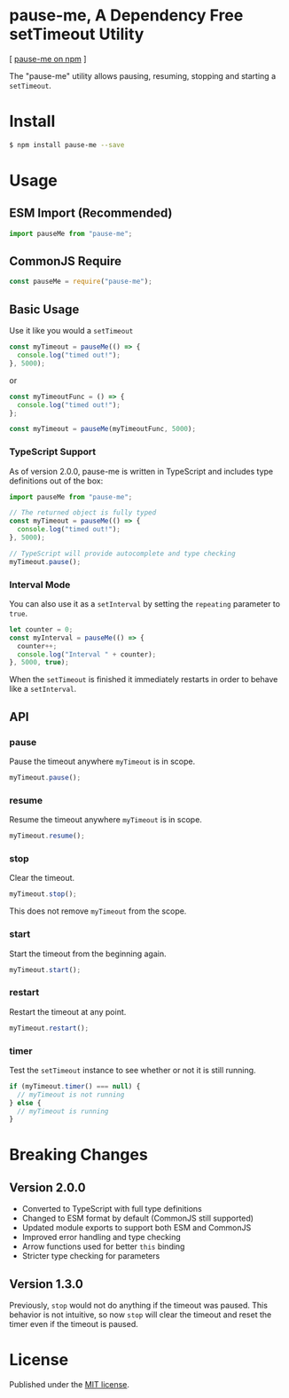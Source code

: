 # pause-me, A Dependency Free setTimeout Utility
[ [pause-me on npm](https://www.npmjs.com/package/pause-me "npm") ]

The "pause-me" utility allows pausing, resuming, stopping and starting a `setTimeout`.

# Install #

```bash
$ npm install pause-me --save  
```

# Usage #

## ESM Import (Recommended) ##

```javascript
import pauseMe from "pause-me";
```

## CommonJS Require ##

```javascript
const pauseMe = require("pause-me");
```

## Basic Usage ##

Use it like you would a `setTimeout`

```javascript
const myTimeout = pauseMe(() => {  
  console.log("timed out!");
}, 5000);
```

or 

```javascript
const myTimeoutFunc = () => {
  console.log("timed out!");
};

const myTimeout = pauseMe(myTimeoutFunc, 5000);  
```

### TypeScript Support ###

As of version 2.0.0, pause-me is written in TypeScript and includes type definitions out of the box:

```typescript
import pauseMe from "pause-me";

// The returned object is fully typed
const myTimeout = pauseMe(() => {
  console.log("timed out!");
}, 5000);

// TypeScript will provide autocomplete and type checking
myTimeout.pause();
```

### Interval Mode ###

You can also use it as a `setInterval` by setting the `repeating` parameter to `true`.

```javascript
let counter = 0;
const myInterval = pauseMe(() => {  
  counter++;
  console.log("Interval " + counter);
}, 5000, true);
```

When the `setTimeout` is finished it immediately restarts in order to behave like a `setInterval`.

## API ##

### pause ###

Pause the timeout anywhere `myTimeout` is in scope.

```javascript
myTimeout.pause();  
```

### resume ###

Resume the timeout anywhere `myTimeout` is in scope.

```javascript
myTimeout.resume();  
```

### stop ###

Clear the timeout.

```javascript
myTimeout.stop();  
```

This does not remove `myTimeout` from the scope.

### start ###
Start the timeout from the beginning again.

```javascript
myTimeout.start();  
```

### restart ###
Restart the timeout at any point.

```javascript
myTimeout.restart();
```

### timer ###
Test the `setTimeout` instance to see whether or not it is still running.

```javascript
if (myTimeout.timer() === null) {  
  // myTimeout is not running
} else {
  // myTimeout is running
}
```

# Breaking Changes #

## Version 2.0.0 ##

- Converted to TypeScript with full type definitions
- Changed to ESM format by default (CommonJS still supported)
- Updated module exports to support both ESM and CommonJS
- Improved error handling and type checking
- Arrow functions used for better `this` binding
- Stricter type checking for parameters

## Version 1.3.0 ##

Previously, `stop` would not do anything if the timeout was paused. This behavior is not intuitive, so now `stop` will clear the timeout and reset the timer even if the timeout is paused.

# License #

Published under the [MIT license](https://github.com/jpehman/pause-mejs/blob/master/LICENSE "MIT License").
